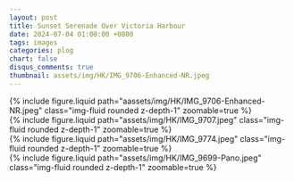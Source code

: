 ```yaml
---
layout: post
title: Sunset Serenade Over Victoria Harbour
date: 2024-07-04 01:00:00 +0800     
tags: images
categories: plog
chart: false
disqus_comments: true
thumbnail: assets/img/HK/IMG_9706-Enhanced-NR.jpeg
---
```


<div class="col-sm mt-3 mt-md-0">
    {% include figure.liquid path="aassets/img/HK/IMG_9706-Enhanced-NR.jpeg" class="img-fluid rounded z-depth-1" zoomable=true %}
</div>

<div class="col-sm mt-3 mt-md-0">
    {% include figure.liquid path="assets/img/HK/IMG_9707.jpeg" class="img-fluid rounded z-depth-1" zoomable=true %}
</div>

<div class="col-sm mt-3 mt-md-0">
    {% include figure.liquid path="assets/img/HK/IMG_9774.jpeg" class="img-fluid rounded z-depth-1" zoomable=true %}
</div>

<div class="col-sm mt-3 mt-md-0">
    {% include figure.liquid path="assets/img/HK/IMG_9699-Pano.jpeg" class="img-fluid rounded z-depth-1" zoomable=true %}
</div>
